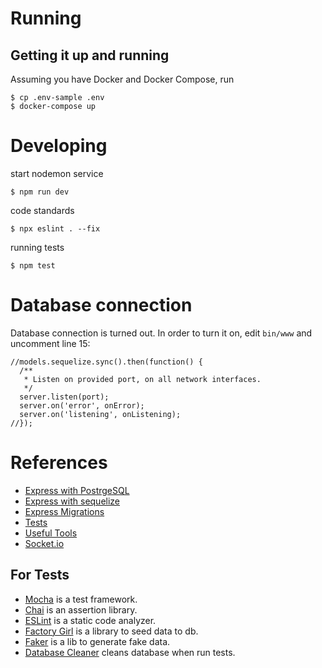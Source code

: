# Running

## Getting it up and running

Assuming you have Docker and Docker Compose, run

```
$ cp .env-sample .env
$ docker-compose up
```

# Developing

start nodemon service
```
$ npm run dev
```

code standards
```
$ npx eslint . --fix
```

running tests
```
$ npm test
```

# Database connection

Database connection is turned out. In order to turn it on, edit `bin/www` and uncomment line 15:
```
//models.sequelize.sync().then(function() {
  /**
   * Listen on provided port, on all network interfaces.
   */
  server.listen(port);
  server.on('error', onError);
  server.on('listening', onListening);
//});
```

# References

* [Express with PostrgeSQL](https://expressjs.com/en/guide/database-integration.html#postgresql)
* [Express with sequelize](https://sequelize.readthedocs.io/en/rtd/articles/express/)
* [Express Migrations](https://sequelize.readthedocs.io/en/rtd/docs/migrations/)
* [Tests](https://medium.com/@hdeodato/teste-autom%C3%A1tico-de-api-rest-usando-com-node-js-mocha-chai-6aec4613d100)
* [Useful Tools](https://medium.com/london-nodejs/useful-tools-for-your-node-js-projects-20fd1f7c860a)
* [Socket.io](https://socket.io/)

## For Tests
* [Mocha](https://mochajs.org/) is a test framework.
* [Chai](https://www.chaijs.com/) is an assertion library.
* [ESLint](https://eslint.org/) is a static code analyzer.
* [Factory Girl](https://github.com/simonexmachina/factory-girl) is a library to seed data to db.
* [Faker](https://github.com/Marak/Faker.js#readme) is a lib to generate fake data.
* [Database Cleaner](https://github.com/emerleite/node-database-cleaner) cleans database when run tests.
